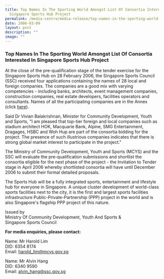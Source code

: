 ```yaml
---
title: Top Names In The Sporting World Amongst List Of Consortia Interested In
  Singapore Sports Hub Project
permalink: /media-centre/media-release/top-names-in-the-sporting-world-amongst-list-of-co/
date: 2006-03-09
layout: post
description: ""
image: ""
---
```


### **Top Names In The Sporting World Amongst List Of Consortia Interested In Singapore Sports Hub Project**

At the close of the pre-qualification stage of the tender exercise for the Singapore Sports Hub on 28 February 2006, the Singapore Sports Council (SSC) received four applications containing the names of 28 local and foreign companies. The companies are a good mix with varying competencies - including banks, architects, event management companies, construction companies, real estate developers, facilities operators and consultants. Names of all the participating companies are in the Annex (click [here](/files/Media%20Centre/Media%20Release/2006/March/Annex090306.pdf)).

Said Dr Vivian Balakrishnan, Minister for Community Development, Youth and Sports, "I am pleased that top-tier foreign and local companies such as stadium architect HOK, Macquarie Bank, Alpine, SMG Entertainment, Dragages, HSBC and Woh Hup are part of the consortia bidding for the project. The presence of such illustrious companies indicates that there is strong global market interest to participate in the project."

The Ministry of Community Development, Youth and Sports (MCYS) and the SSC will evaluate the pre-qualification submissions and shortlist the consortia eligible for the next phase of the project - the Invitation to Tender stage in April 2006 whereby shortlisted consortia will have until December 2006 to submit their formal detailed proposals.

The Sports Hub will be a fully integrated sports, entertainment and lifestyle hub for everyone in Singapore. A unique cluster development of world-class sports facilities next to the city, it is the first and largest sports facilities infrastructure Public-Private-Partnership (PPP) project in the world and is also Singapore's flagship PPP project of this nature.

Issued by
<br>
Ministry Of Community Development, Youth And Sports &
<br>
Singapore Sports Council

**For media enquiries, please contact:**

Name: Mr Harold Lim
<br>
DID: 6354 8174
<br>
Email: [harold_lim@mcys.gov.sg](mailto:harold_lim@mcys.gov.sg)

Name: Mr Alvin Hang
<br>
DID: 6340 9590
<br>
Email: [alvin_hang@ssc.gov.sg](mailto:alvin_hang@ssc.gov.sg)